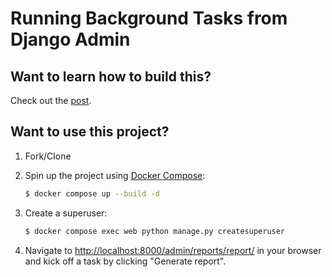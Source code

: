 # Running Background Tasks from Django Admin

## Want to learn how to build this?

Check out the [post](x).

## Want to use this project?

1. Fork/Clone

1. Spin up the project using [Docker Compose](https://docs.docker.com/compose/):

   ```sh
   $ docker compose up --build -d
   ```

1. Create a superuser:

   ```sh
   $ docker compose exec web python manage.py createsuperuser
   ```
   
1. Navigate to [http://localhost:8000/admin/reports/report/](http://localhost:8000/admin/reports/report/) in your browser and kick off a task by clicking "Generate report".
